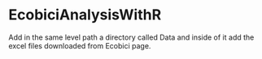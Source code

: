# EcobiciAnalysisWithR

Add in the same level path a directory called Data and inside of it add the excel files downloaded from Ecobici page.

